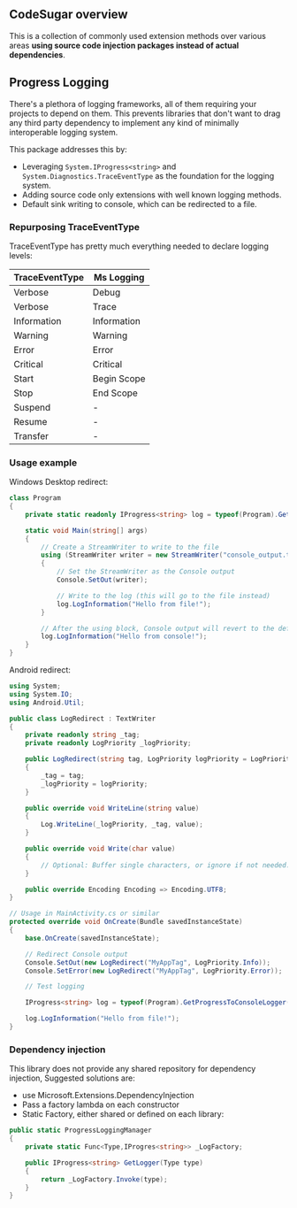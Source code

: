 
## CodeSugar overview

This is a collection of commonly used extension methods over various areas **using source code injection packages instead of actual dependencies**.

## Progress Logging

There's a plethora of logging frameworks, all of them requiring your projects to depend on them. This prevents
libraries that don't want to drag any third party dependency to implement any kind of minimally interoperable
logging system.

This package addresses this by:

- Leveraging `System.IProgress<string>` and `System.Diagnostics.TraceEventType` as the foundation for the logging system.
- Adding source code only extensions with well known logging methods.
- Default sink writing to console, which can be redirected to a file.

### Repurposing TraceEventType 

TraceEventType has pretty much everything needed to declare logging levels:

|TraceEventType|Ms Logging|
|-|-|
|Verbose|Debug|
|Verbose|Trace|
|Information|Information|
|Warning|Warning|
|Error|Error|
|Critical|Critical|
|Start|Begin Scope|
|Stop|End Scope|
|Suspend| - |
|Resume| - |
|Transfer| - |

### Usage example

Windows Desktop redirect:

```c#
class Program
{
    private static readonly IProgress<string> log = typeof(Program).GetProgressToConsoleLogger();

    static void Main(string[] args)
    {
        // Create a StreamWriter to write to the file
        using (StreamWriter writer = new StreamWriter("console_output.txt"))
        {
            // Set the StreamWriter as the Console output
            Console.SetOut(writer);

            // Write to the log (this will go to the file instead)
            log.LogInformation("Hello from file!");            
        }

        // After the using block, Console output will revert to the default
        log.LogInformation("Hello from console!");
    }
}
```

Android redirect:

```c#
using System;
using System.IO;
using Android.Util;

public class LogRedirect : TextWriter
{
    private readonly string _tag;
    private readonly LogPriority _logPriority;

    public LogRedirect(string tag, LogPriority logPriority = LogPriority.Info)
    {
        _tag = tag;
        _logPriority = logPriority;
    }

    public override void WriteLine(string value)
    {
        Log.WriteLine(_logPriority, _tag, value);
    }

    public override void Write(char value)
    {
        // Optional: Buffer single characters, or ignore if not needed.
    }

    public override Encoding Encoding => Encoding.UTF8;
}

// Usage in MainActivity.cs or similar
protected override void OnCreate(Bundle savedInstanceState)
{
    base.OnCreate(savedInstanceState);

    // Redirect Console output
    Console.SetOut(new LogRedirect("MyAppTag", LogPriority.Info));
    Console.SetError(new LogRedirect("MyAppTag", LogPriority.Error));

    // Test logging

    IProgress<string> log = typeof(Program).GetProgressToConsoleLogger();

    log.LogInformation("Hello from file!");      
}

```



### Dependency injection

This library does not provide any shared repository for dependency injection, Suggested solutions are:

- use Microsoft.Extensions.DependencyInjection
- Pass a factory lambda on each constructor
- Static Factory, either shared or defined on each library:

```c#
public static ProgressLoggingManager
{
    private static Func<Type,IProgres<string>> _LogFactory;

    public IProgress<string> GetLogger(Type type)
    {
        return _LogFactory.Invoke(type);
    }
}

```

